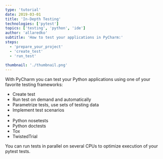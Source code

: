 ```yaml
---
type: 'tutorial'
date: 2019-03-01
title: 'In-Depth Testing'
technologies: ['pytest']
topics: ['testing', 'python', 'ide']
author: 'allaredko'
subtitle: 'How to test your applications in PyCharm:'
steps:
  - 'prepare_your_project'
  - 'create_test'
  - 'run_test'
  
thumbnail: './thumbnail.png'
---
```


With PyCharm you can test your Python applications
using one of your favorite testing frameworks:
- Create test
- Run test on demand and automatically
- Parametrize tests, use sets of testing data
- Implement test scenarios
- 
- Python nosetests
- Python doctests
- Tox
- TwistedTrial

You can run tests in parallel on several CPUs to optimize execution of your pytest tests.


